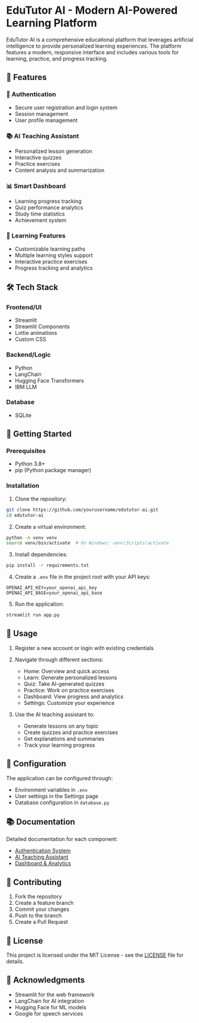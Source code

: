 # EduTutor AI - Modern AI-Powered Learning Platform

EduTutor AI is a comprehensive educational platform that leverages artificial intelligence to provide personalized learning experiences. The platform features a modern, responsive interface and includes various tools for learning, practice, and progress tracking.

## 🌟 Features

### 🔐 Authentication
- Secure user registration and login system
- Session management
- User profile management

### 📚 AI Teaching Assistant
- Personalized lesson generation
- Interactive quizzes
- Practice exercises
- Content analysis and summarization

### 📊 Smart Dashboard
- Learning progress tracking
- Quiz performance analytics
- Study time statistics
- Achievement system

### 🎯 Learning Features
- Customizable learning paths
- Multiple learning styles support
- Interactive practice exercises
- Progress tracking and analytics

## 🛠️ Tech Stack

### Frontend/UI
- Streamlit
- Streamlit Components
- Lottie animations
- Custom CSS

### Backend/Logic
- Python
- LangChain
- Hugging Face Transformers
- IBM LLM

### Database
- SQLite

## 🚀 Getting Started

### Prerequisites
- Python 3.8+
- pip (Python package manager)

### Installation

1. Clone the repository:
```bash
git clone https://github.com/yourusername/edututor-ai.git
cd edututor-ai
```

2. Create a virtual environment:
```bash
python -m venv venv
source venv/bin/activate  # On Windows: venv\Scripts\activate
```

3. Install dependencies:
```bash
pip install -r requirements.txt
```

4. Create a `.env` file in the project root with your API keys:
```
OPENAI_API_KEY=your_openai_api_key
OPENAI_API_BASE=your_openai_api_base
```

5. Run the application:
```bash
streamlit run app.py
```

## 📝 Usage

1. Register a new account or login with existing credentials
2. Navigate through different sections:
   - Home: Overview and quick access
   - Learn: Generate personalized lessons
   - Quiz: Take AI-generated quizzes
   - Practice: Work on practice exercises
   - Dashboard: View progress and analytics
   - Settings: Customize your experience

3. Use the AI teaching assistant to:
   - Generate lessons on any topic
   - Create quizzes and practice exercises
   - Get explanations and summaries
   - Track your learning progress

## 🔧 Configuration

The application can be configured through:
- Environment variables in `.env`
- User settings in the Settings page
- Database configuration in `database.py`

## 📚 Documentation

Detailed documentation for each component:
- [Authentication System](docs/auth.md)
- [AI Teaching Assistant](docs/ai_teaching.md)
- [Dashboard & Analytics](docs/dashboard.md)

## 🤝 Contributing

1. Fork the repository
2. Create a feature branch
3. Commit your changes
4. Push to the branch
5. Create a Pull Request

## 📄 License

This project is licensed under the MIT License - see the [LICENSE](LICENSE) file for details.

## 🙏 Acknowledgments

- Streamlit for the web framework
- LangChain for AI integration
- Hugging Face for ML models
- Google for speech services 
